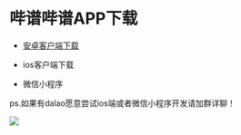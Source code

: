 # 哔谱哔谱APP下载

- [安卓客户端下载](http://m.shouji.360tpcdn.com/180122/465b4dddbfdbf9704ad8c7fca2b5a7a2/livesun.justiceeternal_4.apk)

- ios客户端下载

- 微信小程序

ps.如果有dalao愿意尝试ios端或者微信小程序开发请加群详聊！

![](http://upload-images.jianshu.io/upload_images/2141706-2120149c5b586bf4.png?imageMogr2/auto-orient/strip%7CimageView2/2/w/1240)


